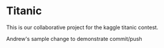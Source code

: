 Titanic
=======

This is our collaborative project for the kaggle titanic contest.

Andrew's sample change to demonstrate commit/push

